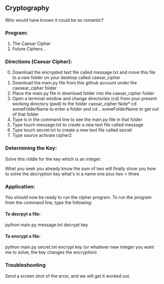 ## Cryptography
Who would have known it could be so romantic?

### Program:
1. The Caesar Cipher 
2. Future Ciphers...

### Directions (Caesar Cipher):
0. Download the encrypted text file called message.txt and move this file to a new folder on your desktop called caesar_cipher
1. Download the main.py file from this github account under the caesear_cipher folder
2. Place the main.py file in download folder into the caesar_cipher folder
3. Open a terminal window and change directories (cd) from your present working directory (pwd) to the folder caesar_cipher
   Note* cd someFolderName to enter a folder and cd .. someFolderName to get out of that folder
4. Type ls in the command line to see the main.py file in that folder
5. Type touch message.txt to create a new text file called message
7. Type touch secret.txt to create a new text file called secret
6. Type source activate cipher2 

### Determining the Key:
Solve this riddle for the key which is an integer:

What you seek 
you already know
the sum of two
will finally show
you how to solve 
the decryption key
what's in a name
one plus two = three

### Application:
You should now be ready to run the cipher program. To run the program from the command line, type the following:

#### To decrpyt a file:
python main.py message.txt decrypt key

#### To encrypt a file:
python main.py secret.txt encrypt key (or whatever new integer you want me to solve, the key changes the encryption)

### Troubleshooting
Send a screen shot of the error, and we will get it worked out.
